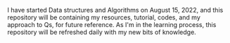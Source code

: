  I have started Data structures and Algorithms on August 15, 2022, and this repository will be containing my resources, tutorial, codes, and my approach to Qs, for future reference. As I'm in the learning process, this repository will be refreshed daily with my new bits of knowledge.
